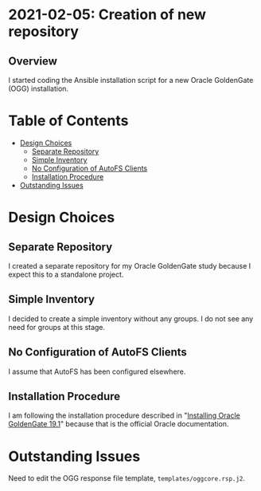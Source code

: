# 2021-02-05: Creation of new repository

## Overview

I started coding the Ansible installation script for a new Oracle GoldenGate
(OGG) installation.

# Table of Contents

* [Design Choices](#design-choices)
  * [Separate Repository](#separate-repository)
  * [Simple Inventory](#simple-inventory)
  * [No Configuration of AutoFS Clients](#no-configuration-of-autofs-clients)
  * [Installation Procedure](#installation-procedure)
* [Outstanding Issues](#outstanding-issues)

# Design Choices

## Separate Repository

I created a separate repository for my Oracle GoldenGate study because I
expect this to a standalone project.

## Simple Inventory

I decided to create a simple inventory without any groups. I do not see any
need for groups at this stage.

## No Configuration of AutoFS Clients

I assume that AutoFS has been configured elsewhere.

## Installation Procedure

I am following the installation procedure described in
"[Installing Oracle GoldenGate 19.1](https://docs.oracle.com/en/middleware/goldengate/core/19.1/installing/index.html)"
because that is the official Oracle documentation.

# Outstanding Issues

Need to edit the OGG response file template, `templates/oggcore.rsp.j2`.
